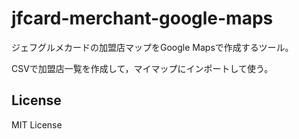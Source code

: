# jfcard-merchant-google-maps

ジェフグルメカードの加盟店マップをGoogle Mapsで作成するツール。

CSVで加盟店一覧を作成して，マイマップにインポートして使う。

## License

MIT License

